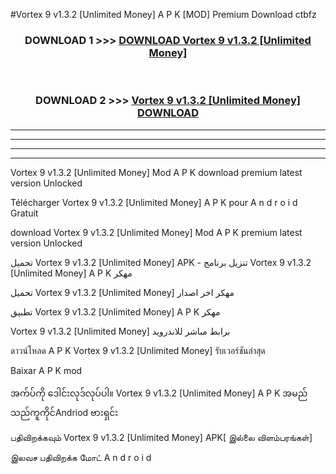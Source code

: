 #Vortex 9  v1.3.2 [Unlimited Money] A P K [MOD] Premium Download ctbfz



<div align="center">

<h3>DOWNLOAD 1 >>> <a href="https://teeasianyam.web.app?sq=Vortex 9  v1.3.2 [Unlimited Money]">DOWNLOAD Vortex 9  v1.3.2 [Unlimited Money] </a></h3><br>

<h3>DOWNLOAD 2 >>> <a href="https://teeasianyam.web.app?sq=Vortex 9  v1.3.2 [Unlimited Money] ">Vortex 9  v1.3.2 [Unlimited Money]  DOWNLOAD </a></h3>

</div>


----------------------------------------------------------

----------------------------------------------------------

----------------------------------------------------------

----------------------------------------------------------


Vortex 9  v1.3.2 [Unlimited Money]  Mod A P K download premium latest version Unlocked

Télécharger Vortex 9  v1.3.2 [Unlimited Money]  A P K pour A n d r o i d Gratuit

download Vortex 9  v1.3.2 [Unlimited Money]  Mod A P K premium latest version Unlocked

تحميل Vortex 9  v1.3.2 [Unlimited Money]  APK - تنزيل برنامج Vortex 9  v1.3.2 [Unlimited Money]  A P K مهكر

تحميل Vortex 9  v1.3.2 [Unlimited Money]  مهكر اخر اصدار

تطبيق Vortex 9  v1.3.2 [Unlimited Money]  A P K مهكر

Vortex 9  v1.3.2 [Unlimited Money]  برابط مباشر للاندرويد

ดาวน์โหลด A P K Vortex 9  v1.3.2 [Unlimited Money]  รับเวอร์ชันล่าสุด

Baixar A P K mod

အက်ပ်ကို ဒေါင်းလုဒ်လုပ်ပါ။ Vortex 9  v1.3.2 [Unlimited Money]  A P K အမည်သည်ကူကိုင်Andriod ဗားရှင်း

பதிவிறக்கவும் Vortex 9  v1.3.2 [Unlimited Money]  APK[ இல்லை விளம்பரங்கள்] 
 
இலவச பதிவிறக்க மோட் A n d r o i d



